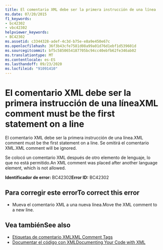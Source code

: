 ```yaml
---
title: El comentario XML debe ser la primera instrucción de una línea
ms.date: 07/20/2015
f1_keywords:
- bc42302
- vbc42302
helpviewer_keywords:
- BC42302
ms.assetid: c3344328-adef-4c3d-b75e-e8a9e450e67c
ms.openlocfilehash: 36f3b43cfe7581d08a99a01d76d1ebf1d539601d
ms.sourcegitcommit: bf5c5850654187705bc94cc40ebfb62fe346ab02
ms.translationtype: MT
ms.contentlocale: es-ES
ms.lasthandoff: 09/23/2020
ms.locfileid: "91091410"
---
```

# <a name="xml-comment-must-be-the-first-statement-on-a-line"></a><span data-ttu-id="3782b-102">El comentario XML debe ser la primera instrucción de una línea</span><span class="sxs-lookup"><span data-stu-id="3782b-102">XML comment must be the first statement on a line</span></span>

<span data-ttu-id="3782b-103">El comentario XML debe ser la primera instrucción de una línea.</span><span class="sxs-lookup"><span data-stu-id="3782b-103">XML comment must be the first statement on a line.</span></span> <span data-ttu-id="3782b-104">Se omitirá el comentario XML.</span><span class="sxs-lookup"><span data-stu-id="3782b-104">XML comment will be ignored.</span></span>  
  
 <span data-ttu-id="3782b-105">Se colocó un comentario XML después de otro elemento de lenguaje, lo que no está permitido.</span><span class="sxs-lookup"><span data-stu-id="3782b-105">An XML comment was placed after another language element, which is not allowed.</span></span>  
  
 <span data-ttu-id="3782b-106">**Identificador de error:** BC42302</span><span class="sxs-lookup"><span data-stu-id="3782b-106">**Error ID:** BC42302</span></span>  
  
## <a name="to-correct-this-error"></a><span data-ttu-id="3782b-107">Para corregir este error</span><span class="sxs-lookup"><span data-stu-id="3782b-107">To correct this error</span></span>  
  
- <span data-ttu-id="3782b-108">Mueva el comentario XML a una nueva línea.</span><span class="sxs-lookup"><span data-stu-id="3782b-108">Move the XML comment to a new line.</span></span>  
  
## <a name="see-also"></a><span data-ttu-id="3782b-109">Vea también</span><span class="sxs-lookup"><span data-stu-id="3782b-109">See also</span></span>

- [<span data-ttu-id="3782b-110">Etiquetas de comentario XML</span><span class="sxs-lookup"><span data-stu-id="3782b-110">XML Comment Tags</span></span>](../language-reference/xmldoc/index.md)
- [<span data-ttu-id="3782b-111">Documentar el código con XML</span><span class="sxs-lookup"><span data-stu-id="3782b-111">Documenting Your Code with XML</span></span>](../programming-guide/program-structure/documenting-your-code-with-xml.md)
